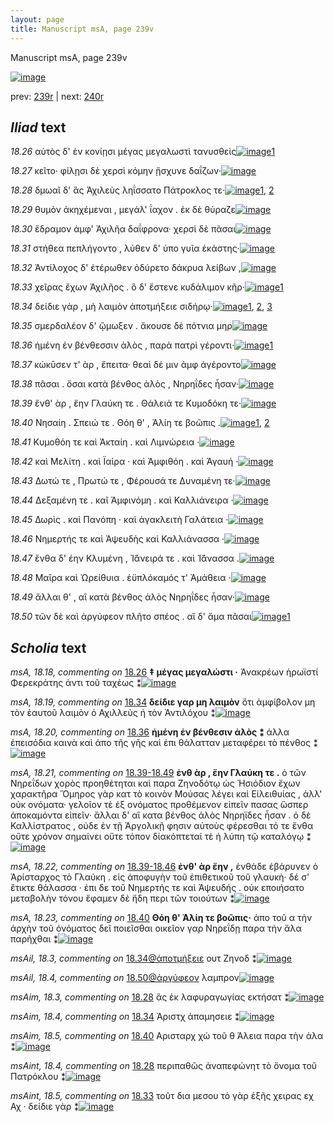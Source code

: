 ```yaml
---
layout: page
title: Manuscript msA, page 239v
---
```


Manuscript msA, page 239v

[![image](http://www.homermultitext.org/iipsrv?OBJ=IIP,1.0&FIF=/project/homer/pyramidal/deepzoom/hmt/vaimg/2017a/VA239VN_0741.tif&WID=100&CVT=JPEG)](http://www.homermultitext.org/ict2/?urn=urn:cite2:hmt:vaimg.2017a:VA239VN_0741)

prev:  [239r](../239r) | next:  [240r](../240r)

## *Iliad* text

*18.26* <a id="18.26"/> αὐτὸς δ' ἐν κονίῃσι μέγας μεγαλωστὶ τανυσθεὶς[![image](http://www.homermultitext.org/iipsrv?OBJ=IIP,1.0&FIF=/project/homer/pyramidal/deepzoom/hmt/vaimg/2017a/VA239VN_0741.tif&RGN=0.483,0.2194,0.412,0.0233&WID=1000&CVT=JPEG)](http://www.homermultitext.org/ict2/?urn=urn:cite2:hmt:vaimg.2017a:VA239VN_0741@0.483,0.2194,0.412,0.0233)[1](#msA_18.18)

*18.27* <a id="18.27"/> κεῖτο· φίλῃσι δὲ χερσὶ κόμην ᾔσχυνε δαΐζων·[![image](http://www.homermultitext.org/iipsrv?OBJ=IIP,1.0&FIF=/project/homer/pyramidal/deepzoom/hmt/vaimg/2017a/VA239VN_0741.tif&RGN=0.49,0.2412,0.417,0.027&WID=1000&CVT=JPEG)](http://www.homermultitext.org/ict2/?urn=urn:cite2:hmt:vaimg.2017a:VA239VN_0741@0.49,0.2412,0.417,0.027)

*18.28* <a id="18.28"/> δμωαῖ δ' ἃς Ἀχιλεὺς ληΐσσατο Πάτροκλος τε·[![image](http://www.homermultitext.org/iipsrv?OBJ=IIP,1.0&FIF=/project/homer/pyramidal/deepzoom/hmt/vaimg/2017a/VA239VN_0741.tif&RGN=0.489,0.2652,0.389,0.0203&WID=1000&CVT=JPEG)](http://www.homermultitext.org/ict2/?urn=urn:cite2:hmt:vaimg.2017a:VA239VN_0741@0.489,0.2652,0.389,0.0203)[1](#msAint_18.4), [2](#msAim_18.3)

*18.29* <a id="18.29"/> θυμὸν ἀκηχέμεναι , μεγάλ' ΐαχον . ἐκ δὲ θύραζε[![image](http://www.homermultitext.org/iipsrv?OBJ=IIP,1.0&FIF=/project/homer/pyramidal/deepzoom/hmt/vaimg/2017a/VA239VN_0741.tif&RGN=0.492,0.284,0.417,0.0248&WID=1000&CVT=JPEG)](http://www.homermultitext.org/ict2/?urn=urn:cite2:hmt:vaimg.2017a:VA239VN_0741@0.492,0.284,0.417,0.0248)

*18.30* <a id="18.30"/> ἔδραμον ἀμφ' Ἀχιλῆα δαΐφρονα· χερσὶ δὲ πᾶσαι[![image](http://www.homermultitext.org/iipsrv?OBJ=IIP,1.0&FIF=/project/homer/pyramidal/deepzoom/hmt/vaimg/2017a/VA239VN_0741.tif&RGN=0.483,0.302,0.415,0.0233&WID=1000&CVT=JPEG)](http://www.homermultitext.org/ict2/?urn=urn:cite2:hmt:vaimg.2017a:VA239VN_0741@0.483,0.302,0.415,0.0233)

*18.31* <a id="18.31"/> στήθεα πεπλήγοντο , λύθεν δ' ὑπο γυῖα ἑκάστης·[![image](http://www.homermultitext.org/iipsrv?OBJ=IIP,1.0&FIF=/project/homer/pyramidal/deepzoom/hmt/vaimg/2017a/VA239VN_0741.tif&RGN=0.481,0.3223,0.413,0.018&WID=1000&CVT=JPEG)](http://www.homermultitext.org/ict2/?urn=urn:cite2:hmt:vaimg.2017a:VA239VN_0741@0.481,0.3223,0.413,0.018)

*18.32* <a id="18.32"/> Ἀντίλοχος δ' ἑτέρωθεν ὀδύρετο δάκρυα λείβων ,[![image](http://www.homermultitext.org/iipsrv?OBJ=IIP,1.0&FIF=/project/homer/pyramidal/deepzoom/hmt/vaimg/2017a/VA239VN_0741.tif&RGN=0.484,0.3381,0.408,0.0218&WID=1000&CVT=JPEG)](http://www.homermultitext.org/ict2/?urn=urn:cite2:hmt:vaimg.2017a:VA239VN_0741@0.484,0.3381,0.408,0.0218)

*18.33* <a id="18.33"/> χεῖρας ἔχων Ἀχιλῆος . ὃ δ' ἔστενε κυδάλιμον κῆρ·[![image](http://www.homermultitext.org/iipsrv?OBJ=IIP,1.0&FIF=/project/homer/pyramidal/deepzoom/hmt/vaimg/2017a/VA239VN_0741.tif&RGN=0.485,0.3576,0.411,0.0278&WID=1000&CVT=JPEG)](http://www.homermultitext.org/ict2/?urn=urn:cite2:hmt:vaimg.2017a:VA239VN_0741@0.485,0.3576,0.411,0.0278)[1](#msAint_18.5)

*18.34* <a id="18.34"/> δείδιε γὰρ , μὴ λαιμὸν ἀποτμήξειε σιδήρῳ·[![image](http://www.homermultitext.org/iipsrv?OBJ=IIP,1.0&FIF=/project/homer/pyramidal/deepzoom/hmt/vaimg/2017a/VA239VN_0741.tif&RGN=0.495,0.3787,0.397,0.0203&WID=1000&CVT=JPEG)](http://www.homermultitext.org/ict2/?urn=urn:cite2:hmt:vaimg.2017a:VA239VN_0741@0.495,0.3787,0.397,0.0203)[1](#msAim_18.4), [2](#msAil_18.3), [3](#msA_18.19)

*18.35* <a id="18.35"/> σμερδαλέον δ' ᾤμωξεν . ἄκουσε δὲ πότνια μηρ[![image](http://www.homermultitext.org/iipsrv?OBJ=IIP,1.0&FIF=/project/homer/pyramidal/deepzoom/hmt/vaimg/2017a/VA239VN_0741.tif&RGN=0.489,0.3967,0.419,0.0233&WID=1000&CVT=JPEG)](http://www.homermultitext.org/ict2/?urn=urn:cite2:hmt:vaimg.2017a:VA239VN_0741@0.489,0.3967,0.419,0.0233)

*18.36* <a id="18.36"/> ἡμένη ἐν βένθεσσιν ἁλὸς , παρὰ πατρὶ γέροντι·[![image](http://www.homermultitext.org/iipsrv?OBJ=IIP,1.0&FIF=/project/homer/pyramidal/deepzoom/hmt/vaimg/2017a/VA239VN_0741.tif&RGN=0.485,0.4132,0.409,0.0225&WID=1000&CVT=JPEG)](http://www.homermultitext.org/ict2/?urn=urn:cite2:hmt:vaimg.2017a:VA239VN_0741@0.485,0.4132,0.409,0.0225)[1](#msA_18.20)

*18.37* <a id="18.37"/> κώκῡσεν τ' ὰρ , ἔπειτα· θεαὶ δέ μιν ἀμφ ἀγέροντο[![image](http://www.homermultitext.org/iipsrv?OBJ=IIP,1.0&FIF=/project/homer/pyramidal/deepzoom/hmt/vaimg/2017a/VA239VN_0741.tif&RGN=0.471,0.4305,0.429,0.024&WID=1000&CVT=JPEG)](http://www.homermultitext.org/ict2/?urn=urn:cite2:hmt:vaimg.2017a:VA239VN_0741@0.471,0.4305,0.429,0.024)

*18.38* <a id="18.38"/> πᾶσαι . ὅσαι κατὰ βένθος ἁλὸς , Νηρηΐδες ἦσαν·[![image](http://www.homermultitext.org/iipsrv?OBJ=IIP,1.0&FIF=/project/homer/pyramidal/deepzoom/hmt/vaimg/2017a/VA239VN_0741.tif&RGN=0.487,0.4493,0.403,0.0248&WID=1000&CVT=JPEG)](http://www.homermultitext.org/ict2/?urn=urn:cite2:hmt:vaimg.2017a:VA239VN_0741@0.487,0.4493,0.403,0.0248)

*18.39* <a id="18.39"/> ἔνθ' ὰρ , ἔην Γλαύκη τε . Θάλειά τε Κυμοδόκη τε·[![image](http://www.homermultitext.org/iipsrv?OBJ=IIP,1.0&FIF=/project/homer/pyramidal/deepzoom/hmt/vaimg/2017a/VA239VN_0741.tif&RGN=0.492,0.4696,0.395,0.0233&WID=1000&CVT=JPEG)](http://www.homermultitext.org/ict2/?urn=urn:cite2:hmt:vaimg.2017a:VA239VN_0741@0.492,0.4696,0.395,0.0233)

*18.40* <a id="18.40"/> Νησαίη . Σπειώ τε . Θόη θ' , Ἁλίη τε βοῶπις .[![image](http://www.homermultitext.org/iipsrv?OBJ=IIP,1.0&FIF=/project/homer/pyramidal/deepzoom/hmt/vaimg/2017a/VA239VN_0741.tif&RGN=0.486,0.4914,0.369,0.0203&WID=1000&CVT=JPEG)](http://www.homermultitext.org/ict2/?urn=urn:cite2:hmt:vaimg.2017a:VA239VN_0741@0.486,0.4914,0.369,0.0203)[1](#msAim_18.5), [2](#msA_18.23)

*18.41* <a id="18.41"/> Κυμοθόη τε καὶ Ἀκταίη . καὶ Λιμνώρεια ·[![image](http://www.homermultitext.org/iipsrv?OBJ=IIP,1.0&FIF=/project/homer/pyramidal/deepzoom/hmt/vaimg/2017a/VA239VN_0741.tif&RGN=0.478,0.5056,0.393,0.0225&WID=1000&CVT=JPEG)](http://www.homermultitext.org/ict2/?urn=urn:cite2:hmt:vaimg.2017a:VA239VN_0741@0.478,0.5056,0.393,0.0225)

*18.42* <a id="18.42"/> καὶ Μελίτη . καὶ Ϊαίρα · καὶ Ἀμφιθόη . καὶ Ἀγαυή ·[![image](http://www.homermultitext.org/iipsrv?OBJ=IIP,1.0&FIF=/project/homer/pyramidal/deepzoom/hmt/vaimg/2017a/VA239VN_0741.tif&RGN=0.49,0.5244,0.402,0.024&WID=1000&CVT=JPEG)](http://www.homermultitext.org/ict2/?urn=urn:cite2:hmt:vaimg.2017a:VA239VN_0741@0.49,0.5244,0.402,0.024)

*18.43* <a id="18.43"/> Δωτώ τε , Πρωτώ τε , Φέρουσά τε Δυναμένη τε·[![image](http://www.homermultitext.org/iipsrv?OBJ=IIP,1.0&FIF=/project/homer/pyramidal/deepzoom/hmt/vaimg/2017a/VA239VN_0741.tif&RGN=0.489,0.5447,0.407,0.024&WID=1000&CVT=JPEG)](http://www.homermultitext.org/ict2/?urn=urn:cite2:hmt:vaimg.2017a:VA239VN_0741@0.489,0.5447,0.407,0.024)

*18.44* <a id="18.44"/> Δεξαμένη τε . καῖ Ἀμφινόμη . καὶ Καλλιάνειρα ·[![image](http://www.homermultitext.org/iipsrv?OBJ=IIP,1.0&FIF=/project/homer/pyramidal/deepzoom/hmt/vaimg/2017a/VA239VN_0741.tif&RGN=0.48,0.5635,0.425,0.0263&WID=1000&CVT=JPEG)](http://www.homermultitext.org/ict2/?urn=urn:cite2:hmt:vaimg.2017a:VA239VN_0741@0.48,0.5635,0.425,0.0263)

*18.45* <a id="18.45"/> Δωρὶς . καὶ Πανόπη · καὶ ἀγακλειτὴ Γαλάτεια ·[![image](http://www.homermultitext.org/iipsrv?OBJ=IIP,1.0&FIF=/project/homer/pyramidal/deepzoom/hmt/vaimg/2017a/VA239VN_0741.tif&RGN=0.493,0.583,0.399,0.024&WID=1000&CVT=JPEG)](http://www.homermultitext.org/ict2/?urn=urn:cite2:hmt:vaimg.2017a:VA239VN_0741@0.493,0.583,0.399,0.024)

*18.46* <a id="18.46"/> Νημερτής τε καὶ Ἀψευδὴς καὶ Καλλιάνασσα ·[![image](http://www.homermultitext.org/iipsrv?OBJ=IIP,1.0&FIF=/project/homer/pyramidal/deepzoom/hmt/vaimg/2017a/VA239VN_0741.tif&RGN=0.495,0.6026,0.393,0.0233&WID=1000&CVT=JPEG)](http://www.homermultitext.org/ict2/?urn=urn:cite2:hmt:vaimg.2017a:VA239VN_0741@0.495,0.6026,0.393,0.0233)

*18.47* <a id="18.47"/> ἔνθα δ' έην Κλυμένη , Ἰ̈άνειρά τε . καὶ Ἰ̈άνασσα .[![image](http://www.homermultitext.org/iipsrv?OBJ=IIP,1.0&FIF=/project/homer/pyramidal/deepzoom/hmt/vaimg/2017a/VA239VN_0741.tif&RGN=0.486,0.6206,0.404,0.0233&WID=1000&CVT=JPEG)](http://www.homermultitext.org/ict2/?urn=urn:cite2:hmt:vaimg.2017a:VA239VN_0741@0.486,0.6206,0.404,0.0233)

*18.48* <a id="18.48"/> Μαῖρα καὶ Ὠρείθυια . ἐϋπλόκαμός τ' Ἀμάθεια ·[![image](http://www.homermultitext.org/iipsrv?OBJ=IIP,1.0&FIF=/project/homer/pyramidal/deepzoom/hmt/vaimg/2017a/VA239VN_0741.tif&RGN=0.488,0.6416,0.412,0.0218&WID=1000&CVT=JPEG)](http://www.homermultitext.org/ict2/?urn=urn:cite2:hmt:vaimg.2017a:VA239VN_0741@0.488,0.6416,0.412,0.0218)

*18.49* <a id="18.49"/> ἄλλαι θ' , αἳ κατὰ βένθος ἁλὸς Νηρηΐδες ἦσαν·[![image](http://www.homermultitext.org/iipsrv?OBJ=IIP,1.0&FIF=/project/homer/pyramidal/deepzoom/hmt/vaimg/2017a/VA239VN_0741.tif&RGN=0.487,0.6574,0.398,0.0225&WID=1000&CVT=JPEG)](http://www.homermultitext.org/ict2/?urn=urn:cite2:hmt:vaimg.2017a:VA239VN_0741@0.487,0.6574,0.398,0.0225)

*18.50* <a id="18.50"/> τῶν δὲ καὶ ἀργύφεον πλῆτο σπέος . αἳ δ' ἅμα πᾶσαι[![image](http://www.homermultitext.org/iipsrv?OBJ=IIP,1.0&FIF=/project/homer/pyramidal/deepzoom/hmt/vaimg/2017a/VA239VN_0741.tif&RGN=0.478,0.6777,0.42,0.0248&WID=1000&CVT=JPEG)](http://www.homermultitext.org/ict2/?urn=urn:cite2:hmt:vaimg.2017a:VA239VN_0741@0.478,0.6777,0.42,0.0248)[1](#msAil_18.4)

## *Scholia* text

*msA, 18.18, commenting on* [18.26](#18.26)  <a id="msA_18.18"/> **‡ μέγας μεγαλώστι ·** Ἀνακρέων ἡρωϊστί Φερεκράτης ἀντι τοῦ ταχέως ⁑[![image](http://www.homermultitext.org/iipsrv?OBJ=IIP,1.0&FIF=/project/homer/pyramidal/deepzoom/hmt/vaimg/2017a/VA239VN_0741.tif&RGN=0.22,0.118,0.446,0.0195&WID=1000&CVT=JPEG)](http://www.homermultitext.org/ict2/?urn=urn:cite2:hmt:vaimg.2017a:VA239VN_0741@0.22,0.118,0.446,0.0195)

*msA, 18.19, commenting on* [18.34](#18.34)  <a id="msA_18.19"/> **δείδιε γαρ μη λαιμὸν** ὅτι ἀμφίβολον μη τὸν ἑαυτοῦ λαιμὸν ὁ Αχιλλεὺς ἠ τὸν Ἀντιλόχου ⁑[![image](http://www.homermultitext.org/iipsrv?OBJ=IIP,1.0&FIF=/project/homer/pyramidal/deepzoom/hmt/vaimg/2017a/VA239VN_0741.tif&RGN=0.226,0.3794,0.218,0.0428&WID=1000&CVT=JPEG)](http://www.homermultitext.org/ict2/?urn=urn:cite2:hmt:vaimg.2017a:VA239VN_0741@0.226,0.3794,0.218,0.0428)

*msA, 18.20, commenting on* [18.36](#18.36)  <a id="msA_18.20"/> **ἡμένη ἐν βένθεσιν ἁλὸς ⁑** ἀλλα ἐπεισόδια καινὰ καὶ ἀπο τῆς γῆς καὶ ἐπι θάλατταν μεταφέρει τὸ πένθος ⁑[![image](http://www.homermultitext.org/iipsrv?OBJ=IIP,1.0&FIF=/project/homer/pyramidal/deepzoom/hmt/vaimg/2017a/VA239VN_0741.tif&RGN=0.233,0.408,0.21,0.0488&WID=1000&CVT=JPEG)](http://www.homermultitext.org/ict2/?urn=urn:cite2:hmt:vaimg.2017a:VA239VN_0741@0.233,0.408,0.21,0.0488)

*msA, 18.21, commenting on* [18.39-18.49](#18.39-18.49)  <a id="msA_18.21"/> **ἐνθ ὰρ , ἔην Γλαύκη τε .** ὁ τῶν Νηρεΐδων χορὸς προηθέτηται καὶ παρα Ζηνοδότῳ ὡς Ἡσιόδιον ἔχων χαρακτῆρα Ὅμηρος γὰρ κατ τὸ κοινὸν Μούσας λέγει καὶ Εἰλειθυίας , ἀλλ' οὐκ ονόματα· γελοῖον τὲ ἐξ ονόματος προθέμενον εἰπεῖν πασας ὥσπερ ἀποκαμόντα εἰπεῖν· ἄλλαι δ' αἳ κατα βένθος ἁλὸς Νηρηϊδες ἦσαν . ὁ δὲ Καλλίστρατος , οὐδε ἐν τῇ Ἀργολικῇ φησιν αὐτοὺς φέρεσθαι τό τε ἔνθα οὔτε χρόνον σημαίνει οὔτε τόπον δίακόπτεταί τὲ ἡ λύπη τῷ καταλόγῳ ⁑[![image](http://www.homermultitext.org/iipsrv?OBJ=IIP,1.0&FIF=/project/homer/pyramidal/deepzoom/hmt/vaimg/2017a/VA239VN_0741.tif&RGN=0.227,0.4523,0.22,0.1683&WID=1000&CVT=JPEG)](http://www.homermultitext.org/ict2/?urn=urn:cite2:hmt:vaimg.2017a:VA239VN_0741@0.227,0.4523,0.22,0.1683)

*msA, 18.22, commenting on* [18.39-18.46](#18.39-18.46)  <a id="msA_18.22"/> **ἐνθ' ὰρ ἔην ,** ἐνθάδε ἐβάρυνεν ὁ Ἀρίσταρχος τὸ Γλαύκη . εἰς ἀποφυγὴν τοῦ ἐπιθετικοῦ τοῦ γλαυκὴ· δέ σ' ἔτικτε θάλασσα · ἐπι δε τοῦ Νημερτής τε καὶ Ἀψευδής . οὐκ εποιήσατο μεταβολὴν τόνου ἔφαμεν δὲ ἤδη περι τῶν τοιούτων ⁑[![image](http://www.homermultitext.org/iipsrv?OBJ=IIP,1.0&FIF=/project/homer/pyramidal/deepzoom/hmt/vaimg/2017a/VA239VN_0741.tif&RGN=0.237,0.6161,0.204,0.0894&WID=1000&CVT=JPEG)](http://www.homermultitext.org/ict2/?urn=urn:cite2:hmt:vaimg.2017a:VA239VN_0741@0.237,0.6161,0.204,0.0894)

*msA, 18.23, commenting on* [18.40](#18.40)  <a id="msA_18.23"/> **Θόη θ' Ἁλίη τε βοῶπις·** ἀπο τοῦ α τὴν ἀρχὴν τοῦ ὀνόματος δεῖ ποιεῖσθαι οικεῖον γαρ Νηρεΐδῃ παρα τὴν ἅλα παρῆχθαι ⁑[![image](http://www.homermultitext.org/iipsrv?OBJ=IIP,1.0&FIF=/project/homer/pyramidal/deepzoom/hmt/vaimg/2017a/VA239VN_0741.tif&RGN=0.233,0.6972,0.287,0.0421&WID=1000&CVT=JPEG)](http://www.homermultitext.org/ict2/?urn=urn:cite2:hmt:vaimg.2017a:VA239VN_0741@0.233,0.6972,0.287,0.0421)

*msAil, 18.3, commenting on* [18.34@ἀποτμήξειε](#18.34@ἀποτμήξειε)  <a id="msAil_18.3"/> ουτ Ζηνοδ ⁑[![image](http://www.homermultitext.org/iipsrv?OBJ=IIP,1.0&FIF=/project/homer/pyramidal/deepzoom/hmt/vaimg/2017a/VA239VN_0741.tif&RGN=0.728,0.3719,0.058,0.0135&WID=1000&CVT=JPEG)](http://www.homermultitext.org/ict2/?urn=urn:cite2:hmt:vaimg.2017a:VA239VN_0741@0.728,0.3719,0.058,0.0135)

*msAil, 18.4, commenting on* [18.50@ἀργύφεον](#18.50@ἀργύφεον)  <a id="msAil_18.4"/> λαμπρον[![image](http://www.homermultitext.org/iipsrv?OBJ=IIP,1.0&FIF=/project/homer/pyramidal/deepzoom/hmt/vaimg/2017a/VA239VN_0741.tif&RGN=0.611,0.6724,0.041,0.0105&WID=1000&CVT=JPEG)](http://www.homermultitext.org/ict2/?urn=urn:cite2:hmt:vaimg.2017a:VA239VN_0741@0.611,0.6724,0.041,0.0105)

*msAim, 18.3, commenting on* [18.28](#18.28)  <a id="msAim_18.3"/> ἃς ἐκ λαφυραγωγίας εκτήσατ ⁑[![image](http://www.homermultitext.org/iipsrv?OBJ=IIP,1.0&FIF=/project/homer/pyramidal/deepzoom/hmt/vaimg/2017a/VA239VN_0741.tif&RGN=0.426,0.266,0.071,0.0293&WID=1000&CVT=JPEG)](http://www.homermultitext.org/ict2/?urn=urn:cite2:hmt:vaimg.2017a:VA239VN_0741@0.426,0.266,0.071,0.0293)

*msAim, 18.4, commenting on* [18.34](#18.34)  <a id="msAim_18.4"/> Ἀριστχ ἀπαμησειε ⁑[![image](http://www.homermultitext.org/iipsrv?OBJ=IIP,1.0&FIF=/project/homer/pyramidal/deepzoom/hmt/vaimg/2017a/VA239VN_0741.tif&RGN=0.437,0.3817,0.052,0.0331&WID=1000&CVT=JPEG)](http://www.homermultitext.org/ict2/?urn=urn:cite2:hmt:vaimg.2017a:VA239VN_0741@0.437,0.3817,0.052,0.0331)

*msAim, 18.5, commenting on* [18.40](#18.40)  <a id="msAim_18.5"/> Αρισταρχ χώ τοῦ θ Άλεια παρα τὴν άλα ⁑[![image](http://www.homermultitext.org/iipsrv?OBJ=IIP,1.0&FIF=/project/homer/pyramidal/deepzoom/hmt/vaimg/2017a/VA239VN_0741.tif&RGN=0.434,0.4643,0.062,0.0278&WID=1000&CVT=JPEG)](http://www.homermultitext.org/ict2/?urn=urn:cite2:hmt:vaimg.2017a:VA239VN_0741@0.434,0.4643,0.062,0.0278)

*msAint, 18.4, commenting on* [18.28](#18.28)  <a id="msAint_18.4"/> περιπαθῶς ἀναπεφώνητ τὸ ὄνομα τοῦ Πατρόκλου ⁑[![image](http://www.homermultitext.org/iipsrv?OBJ=IIP,1.0&FIF=/project/homer/pyramidal/deepzoom/hmt/vaimg/2017a/VA239VN_0741.tif&RGN=0.871,0.2562,0.048,0.0323&WID=1000&CVT=JPEG)](http://www.homermultitext.org/ict2/?urn=urn:cite2:hmt:vaimg.2017a:VA239VN_0741@0.871,0.2562,0.048,0.0323)

*msAint, 18.5, commenting on* [18.33](#18.33)  <a id="msAint_18.5"/> τοῦτ δια μεσου τὸ γὰρ ἑξῆς χειρας εχ Αχ · δείδιε γὰρ ⁑[![image](http://www.homermultitext.org/iipsrv?OBJ=IIP,1.0&FIF=/project/homer/pyramidal/deepzoom/hmt/vaimg/2017a/VA239VN_0741.tif&RGN=0.888,0.3501,0.036,0.0481&WID=1000&CVT=JPEG)](http://www.homermultitext.org/ict2/?urn=urn:cite2:hmt:vaimg.2017a:VA239VN_0741@0.888,0.3501,0.036,0.0481)